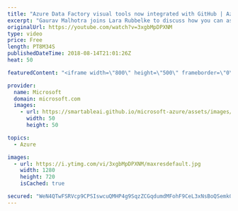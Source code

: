 ```yaml
---
title: "Azure Data Factory visual tools now integrated with GitHub | Azure Friday"
excerpt: "Gaurav Malhotra joins Lara Rubbelke to discuss how you can associate a GitHub repository (public & enterprise) to your Azure Data Factory for collaboration, versioning, source control. [00:35] Demo Start   For more information, see:  + Azure Data Factory Visual tools now support GitHub integration (blog"
originalUrl: https://youtube.com/watch?v=3xgbMpDPXNM
type: video
price: Free
length: PT8M34S
publishedDateTime: 2018-08-14T21:01:26Z
heat: 50

featuredContent: "<iframe width=\"800\" height=\"500\" frameborder=\"0\" src=\"https://www.youtube.com/embed/3xgbMpDPXNM\" allow=\"accelerometer; autoplay; encrypted-media; gyroscope; picture-in-picture\" allowfullscreen></iframe>"

provider:
  name: Microsoft
  domain: microsoft.com
  images:
    - url: https://smartableai.github.io/microsoft-azure/assets/images/organizations/microsoft.com-50x50.jpg
      width: 50
      height: 50

topics:
  - Azure

images:
  - url: https://i.ytimg.com/vi/3xgbMpDPXNM/maxresdefault.jpg
    width: 1280
    height: 720
    isCached: true

secured: "WeN4QTwFSRVcp9CPSIswcuQMHP4g9SqzZCGqdumdMFohF9CeL3xNsBoQSemkG/8wcmSOR0rjp/FabmF4TYd6KOq4dVySy7hZs479/O2JzNB1m7MASnSyBdrHKUw+kQZeg8xt7FUCV0c+dS71mjdwWI1BkoXswkfm8neS12yLrtm8RX4DKoKC1mOzCkJqFzWiPx3HPILJjax50Cj6KBESgiiD0QmDHflvctjcxQFehYJzNE4r6v0TkQe7yQEIM8PLiaNfYLR2DVb8mqXORmH0/f/kuqqtg2UvWdlCIg9JLgzL9fXQnFflZS8wsSWxdPR7hcmHIecNSVJvOIDfMAotOXb9xu70hiUNVCNrBTcZ/tG7Y36JBYeFdvmiPQZxOGnq0SHuMNwobeYxS/7zC348KnTkzcgjji5B3wV6c1XKzVY=;F/rs+JrYzqnlwIpHXlOYXg=="
---
```


